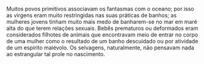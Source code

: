 ﻿Muitos povos primitivos associavam os fantasmas com o oceano; por isso as virgens eram muito restringidas nas suas práticas de banhos; as mulheres jovens tinham muito mais medo de banharem-se no mar em maré alta do que terem relações sexuais. Bebês prematuros ou deformados eram considerados filhotes de animais que encontravam meio de entrar no corpo de uma mulher como o resultado de um banho descuidado ou por atividade de um espírito malévolo. Os selvagens, naturalmente, não pensavam nada ao estrangular tal prole no nascimento.